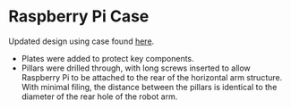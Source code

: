 Raspberry Pi Case
===

Updated design using case found [here](https://www.thingiverse.com/thing:629886).

* Plates were added to protect key components.
* Pillars were drilled through, with long screws inserted to allow Raspberry Pi to be attached to the rear of the horizontal arm structure. With minimal filing, the distance between the pillars is identical to the diameter of the rear hole of the robot arm.
